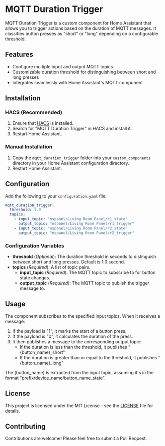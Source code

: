# MQTT Duration Trigger

MQTT Duration Trigger is a custom component for Home Assistant that allows you to trigger actions based on the duration of MQTT messages. It classifies button presses as "short" or "long" depending on a configurable threshold.

## Features

- Configure multiple input and output MQTT topics
- Customizable duration threshold for distinguishing between short and long presses
- Integrates seamlessly with Home Assistant's MQTT component

## Installation

### HACS (Recommended)

1. Ensure that [HACS](https://hacs.xyz/) is installed.
2. Search for "MQTT Duration Trigger" in HACS and install it.
3. Restart Home Assistant.

### Manual Installation

1. Copy the `mqtt_duration_trigger` folder into your `custom_components` directory in your Home Assistant configuration directory.
2. Restart Home Assistant.

## Configuration

Add the following to your `configuration.yaml` file:

```yaml
mqtt_duration_trigger:
  threshold: 1.0
  topics:
    - input_topic: "nspanel/Living Room Panel/r1_state"
      output_topic: "nspanel/Living Room Panel/r1_trigger"
    - input_topic: "nspanel/Living Room Panel/r2_state"
      output_topic: "nspanel/Living Room Panel/r2_trigger"
```

### Configuration Variables

- **threshold** (*Optional*): The duration threshold in seconds to distinguish between short and long presses. Default is 1.0 second.
- **topics** (*Required*): A list of topic pairs.
  - **input_topic** (*Required*): The MQTT topic to subscribe to for button state changes.
  - **output_topic** (*Required*): The MQTT topic to publish the trigger message to.

## Usage

The component subscribes to the specified input topics. When it receives a message:

1. If the payload is "1", it marks the start of a button press.
2. If the payload is "0", it calculates the duration of the press.
3. It then publishes a message to the corresponding output topic:
   - If the duration is less than the threshold, it publishes "{button_name}_short"
   - If the duration is greater than or equal to the threshold, it publishes "{button_name}_long"

The {button_name} is extracted from the input topic, assuming it's in the format "prefix/device_name/button_name_state".

## License

This project is licensed under the MIT License - see the [LICENSE](LICENSE) file for details.

## Contributing

Contributions are welcome! Please feel free to submit a Pull Request.
